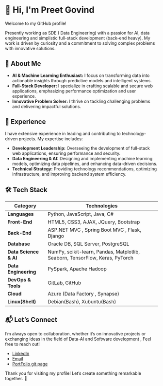 # 👋 Hi, I'm Preet Govind

Welcome to my GitHub profile!

Presently working as SDE ( Data Engineering) with a passion for AI, data engineering and simplistic full-stack development (back-end heavy). 
My work is driven by curiosity and a commitment to solving complex problems with innovative solutions.
<!--
[//]: # (## 🔍 Seeking Opportunities )
Presently working as SDE (Data Engineering).
If you're interested in collaborating or know of any opportunities in the field of Data-AI and partly Software dev.

[//]: # (- I am **actively seeking new job opportunities** with nearly 2 years of experience.)
[comment]: <> (- Available to **start** from **September 2024**.)
[//]: <> (- Looking for roles in **AI, Data Science, ML or Data Engineering**.)
- If you're interested in collaborating or know of any opportunities in the field of Data-AI, **feel free to [reach out](#-lets-connect)**!
- Resume at [Link](https://github.com/Preet-Govind/Preet-Govind.github.io/blob/main/PreetGovind_Resume.pdf)
-->
## 🚀 About Me

- **AI & Machine Learning Enthusiast:** I focus on transforming data into actionable insights through predictive models and intelligent systems.
- **Full-Stack Developer:** I specialize in crafting scalable and secure web applications, emphasizing performance optimization and user experience.
- **Innovative Problem Solver:** I thrive on tackling challenging problems and delivering impactful solutions.

## 💼 Experience

I have extensive experience in leading and contributing to technology-driven projects. My expertise includes:

- **Development Leadership:** Overseeing the development of full-stack web applications, ensuring performance and security.
- **Data Engineering & AI:** Designing and implementing machine learning models, optimizing data pipelines, and enhancing data-driven decisions.
- **Technical Strategy:** Providing technology recommendations, optimizing infrastructure, and improving backend system efficiency.

## 🛠️ Tech Stack

| Category                | Technologies                                                                                              |
|-------------------------|-----------------------------------------------------------------------------------------------------------|
| **Languages**           | Python, JavaScript, Java, C#                                                                            |
| **Front-End**           | HTML5, CSS3, AJAX, JQuery, Bootstrap                                                                    |
| **Back-End**            | ASP.NET MVC , Spring Boot MVC , Flask, Django                                                           |
| **Database**            | Oracle DB, SQL Server, PostgreSQL                                                                       |
| **Data Science & AI**   | NumPy, scikit-learn, Pandas, Matplotlib, Seaborn, TensorFlow, Keras, PyTorch                            |
| **Data Engineering**    | PySpark, Apache Hadoop                                                                                  |
| **DevOps & Tools**      | GitLab, GitHub                                                                                          |
| **Cloud**               | Azure (Data Factory , Synapse)                                                                          |
| **Linux(Shell)**        | Debian(Bash), Xubuntu(Bash)                                                                              |


## 📬 Let’s Connect

I’m always open to collaboration, whether it’s on innovative projects or exchanging ideas in the field of Data-AI and Software development , 
Feel free to reach out!
- [LinkedIn](https://www.linkedin.com/in/preet-govind/)
- [Email](mailto:preet.govind.23@gmail.com)
- [PortFolio git page](https://preet-govind.github.io)
  

Thank you for visiting my profile! Let’s create something remarkable together. 🚀
